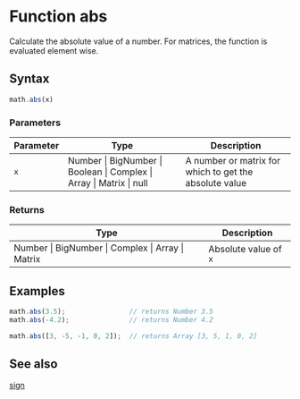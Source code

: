 # Function abs

Calculate the absolute value of a number. For matrices, the function is
evaluated element wise.


## Syntax

```js
math.abs(x)
```

### Parameters

Parameter | Type | Description
--------- | ---- | -----------
`x` | Number &#124; BigNumber &#124; Boolean &#124; Complex &#124; Array &#124; Matrix &#124; null |  A number or matrix for which to get the absolute value

### Returns

Type | Description
---- | -----------
Number &#124; BigNumber &#124; Complex &#124; Array &#124; Matrix |  Absolute value of `x`


## Examples

```js
math.abs(3.5);                // returns Number 3.5
math.abs(-4.2);               // returns Number 4.2

math.abs([3, -5, -1, 0, 2]);  // returns Array [3, 5, 1, 0, 2]
```


## See also

[sign](sign.md)


<!-- Note: This file is automatically generated from source code comments. Changes made in this file will be overridden. -->
